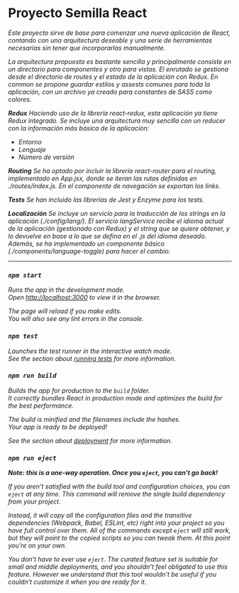 # Proyecto Semilla React

<em>Este proyecto sirve de base para comenzar una nueva aplicación de React, contando con una arquitectura deseable y una serie de herramientas necesarias sin tener que incorporarlas manualmente.<em>

La arquitectura propuesta es bastante sencilla y principalmente consiste en un directorio para componentes y otro para vistas. El enrutado se gestiona desde el directorio de routes y el estado de la aplicación con Redux. En common se propone guardar estilos y assests comunes para toda la aplicación, con un archivo ya creado para constantes de SASS como colores.

**Redux**
Haciendo uso de la librería react-redux, esta aplicación ya tiene Redux integrado. Se incluye una arquitectura muy sencilla con un reducer con la información más básica de la aplicación: 

 - Entorno
 - Lenguaje
 - Número de versión

**Routing**
Se ha optado por incluir la librería react-router para el routing, implementado en App.jsx, donde se iteran las rutas definidas en ./routes/index.js. En el componente de navegación se exportan los links.

**Tests**
Se han incluido las librerías de Jest y Enzyme para los tests. 

**Localización** 
Se incluye un servicio para la traducción de los strings en la aplicación (./config/lang/).
El servicio langService recibe el idioma actual de la aplicación (gestionado con Redux) y el string que se quiere obtener, y lo devuelve en base a lo que se defina en el .js del idioma deseado. Además, se ha implementado un componente básico (./components/language-toggle) para hacer el cambio.

----------

### `npm start`

Runs the app in the development mode.<br>
Open [http://localhost:3000](http://localhost:3000) to view it in the browser.

The page will reload if you make edits.<br>
You will also see any lint errors in the console.

### `npm test`

Launches the test runner in the interactive watch mode.<br>
See the section about [running tests](https://facebook.github.io/create-react-app/docs/running-tests) for more information.

### `npm run build`

Builds the app for production to the `build` folder.<br>
It correctly bundles React in production mode and optimizes the build for the best performance.

The build is minified and the filenames include the hashes.<br>
Your app is ready to be deployed!

See the section about [deployment](https://facebook.github.io/create-react-app/docs/deployment) for more information.

### `npm run eject`

**Note: this is a one-way operation. Once you `eject`, you can’t go back!**

If you aren’t satisfied with the build tool and configuration choices, you can `eject` at any time. This command will remove the single build dependency from your project.

Instead, it will copy all the configuration files and the transitive dependencies (Webpack, Babel, ESLint, etc) right into your project so you have full control over them. All of the commands except `eject` will still work, but they will point to the copied scripts so you can tweak them. At this point you’re on your own.

You don’t have to ever use `eject`. The curated feature set is suitable for small and middle deployments, and you shouldn’t feel obligated to use this feature. However we understand that this tool wouldn’t be useful if you couldn’t customize it when you are ready for it.

